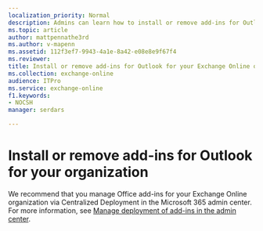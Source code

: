```yaml
---
localization_priority: Normal
description: Admins can learn how to install or remove add-ins for Outlook for their Exchange Online organizations.
ms.topic: article
author: mattpennathe3rd
ms.author: v-mapenn
ms.assetid: 112f3ef7-9943-4a1e-8a42-e08e8e9f67f4
ms.reviewer: 
title: Install or remove add-ins for Outlook for your Exchange Online organization
ms.collection: exchange-online
audience: ITPro
ms.service: exchange-online
f1.keywords:
- NOCSH
manager: serdars

---
```


# Install or remove add-ins for Outlook for your organization

We recommend that you manage Office add-ins for your Exchange Online organization via Centralized Deployment in the Microsoft 365 admin center. For more information, see [Manage deployment of add-ins in the admin center](https://docs.microsoft.com/office365/admin/manage/manage-deployment-of-add-ins).
